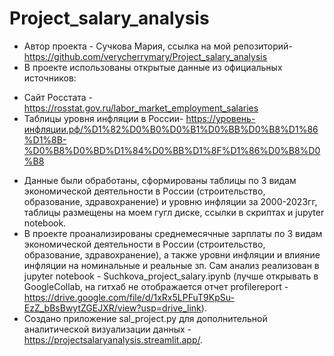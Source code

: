 # Project_salary_analysis

- Автор проекта - Сучкова Мария, ссылка на мой репозиторий- https://github.com/verycherrymary/Project_salary_analysis
- В проекте использованы открытые данные из официальных источников:
* Сайт Росстата - https://rosstat.gov.ru/labor_market_employment_salaries
* Таблицы уровня инфляции в России- https://уровень-инфляции.рф/%D1%82%D0%B0%D0%B1%D0%BB%D0%B8%D1%86%D1%8B-%D0%B8%D0%BD%D1%84%D0%BB%D1%8F%D1%86%D0%B8%D0%B8
- Данные были обработаны, сформированы таблицы по 3 видам экономической деятельности в России (строительство, образование, здравохранение) и уровню инфляции за 2000-2023гг, таблицы размещены на моем гугл диске, ссылки в скриптах и jupyter notebook.
- В проекте проанализированы среднемесячные зарплаты по 3 видам экономической деятельности в России (строительство, образование, здравохранение), а также уровни инфляции и влияние инфляции на номинальные и реальные зп. Сам анализ реализован в jupyter notebook - Suchkova_project_salary.ipynb (лучше открывать в GoogleCollab, на гитхаб не отображается отчет profilereport - https://drive.google.com/file/d/1xRx5LPFuT9KpSu-EzZ_bBsBwytZGEJXR/view?usp=drive_link).
- Создано приложение sal_project.py для дополнительной аналитической визуализации данных - https://projectsalaryanalysis.streamlit.app/.
